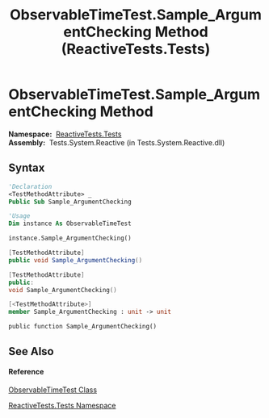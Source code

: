 ﻿---
title: ObservableTimeTest.Sample_ArgumentChecking Method  (ReactiveTests.Tests)
TOCTitle: Sample_ArgumentChecking Method
ms:assetid: M:ReactiveTests.Tests.ObservableTimeTest.Sample_ArgumentChecking
ms:mtpsurl: https://msdn.microsoft.com/en-us/library/reactivetests.tests.observabletimetest.sample_argumentchecking(v=VS.103)
ms:contentKeyID: 36619749
ms.date: 06/28/2011
mtps_version: v=VS.103
f1_keywords:
- ReactiveTests.Tests.ObservableTimeTest.Sample_ArgumentChecking
dev_langs:
- CSharp
- JScript
- VB
- FSharp
- c++
---

# ObservableTimeTest.Sample\_ArgumentChecking Method

**Namespace:**  [ReactiveTests.Tests](hh289046\(v=vs.103\).md)  
**Assembly:**  Tests.System.Reactive (in Tests.System.Reactive.dll)

## Syntax

``` vb
'Declaration
<TestMethodAttribute> _
Public Sub Sample_ArgumentChecking
```

``` vb
'Usage
Dim instance As ObservableTimeTest

instance.Sample_ArgumentChecking()
```

``` csharp
[TestMethodAttribute]
public void Sample_ArgumentChecking()
```

``` c++
[TestMethodAttribute]
public:
void Sample_ArgumentChecking()
```

``` fsharp
[<TestMethodAttribute>]
member Sample_ArgumentChecking : unit -> unit 
```

``` jscript
public function Sample_ArgumentChecking()
```

## See Also

#### Reference

[ObservableTimeTest Class](hh315045\(v=vs.103\).md)

[ReactiveTests.Tests Namespace](hh289046\(v=vs.103\).md)

